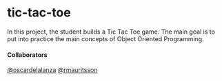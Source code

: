 # tic-tac-toe

In this project, the student builds a Tic Tac Toe game. The main goal is to put into practice the main concepts of Object Oriented Programming. 

#### Collaborators
[@oscardelalanza](https://github.com/oscardelalanza/)
[@rmauritsson](https://github.com/rmauritsson/)